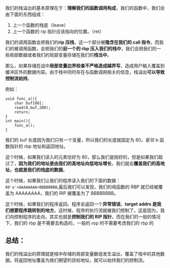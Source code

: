 我们的栈溢出的基本原理在于：**理解我们的函数调用构成**，我们的函数中，我们会由下面的东西组成：
1. 上一个函数的栈底（leave）
2. 上一个函数的 rip 指针应该指向的位置。（ret）

我们的调用函数会把我们的**rip 压栈**，这一个部分被**隐含在我们的 call 指令**。而我们的被调用函数，会把我们的**前一个的 rbp 压入我们的栈中**，我们会把我们的一些局部数据或者我们的局部变量存储在我们的**栈当中**。

那么，如果存储在战中**局部变量边界检查不严格造成越界写**，造成用户输入覆盖到缓冲区外的数据内容。由于栈中同时存在与函数调用相关的信息，栈溢出**可以导致控制流劫持**。

例如：
```
void func_a(){
	char buf[80];
	read(0,buf,200);
	return;
}
int main(){
	func_a();
}
```

我们的 buf 长度因为我们只有一个变量，所以我们的长度就固定为 80，紧邻 b 函数指针的 rbp 地址和返回地址。

这个时候，如果我们读入的元素恰好为 80，那么我们是刚好的，但是如果我们超过了，**因为我们的地址是由我们的高地址向低地址增长**，我们就会**覆盖我们的高地址，也就是我们的栈底的数据**。

这个时候，如果我们让我们的程序读入我们的下面的数据：`80'a'+AAAAAAAA+BBBBBBBB`,最后我们可以发现，我们的母函数的 RBP 就已经被覆盖为 AAAAAAAA，我们的 RIP 被覆盖为了 BBBBBBBB。

这个时候，如果我们的程序返回，程序会返回一个**异常错误**。**target addrs 是我们想要程序跳转到的地方**。这时候，程序的执行流就被我们控制了。这是因为，我们向控制程序的走向，其实也就是**控制我们的 RIP 指针**。而在我们的一般的情况下，我们的 rbp 是不需要去构造的，一般的 rop 时不需要考虑我们的 rbp 的

## 总结：
我们的栈溢出的原理就是栈中存储的局部变量数组发生溢出，覆盖了栈中的其他数据。将返回地址覆盖为我们期望的目标地址，就可以劫持我们的控制流。

